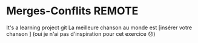 # Merges-Conflits REMOTE
It's a learning project git
La meilleure chanson au monde est [insérer votre chanson ] (oui je n'ai pas d'inspiration pour cet exercice 😞)
